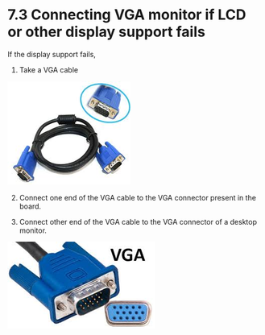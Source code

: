 # 7.3 Connecting VGA monitor if LCD or other display support fails

If the display support fails,

1. Take a VGA cable

![Figure 13: VGA Cable](../../../../.gitbook/assets/13.jpeg)

2. Connect one end of the VGA cable to the VGA connector present in the board.

3. Connect other end of the VGA cable to the VGA connector of a desktop monitor.

![Figure 14: VGA Connector](../../../../.gitbook/assets/14%20%281%29.jpeg)

